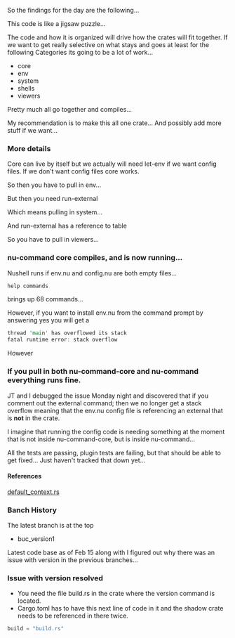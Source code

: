 
So the findings for the day are the following...

This code is like a jigsaw puzzle...  

The code and how it is organized will drive how the crates will fit together.  If we want to get really selective on what stays and goes at least for the following Categories its going to be a lot of work...

* core
* env
* system
* shells
* viewers

Pretty much all go together and compiles...

My recommendation is to make this all one crate...
And possibly add more stuff if we want...

### More details

Core can live by itself but we actually will need let-env if we want config files.  If we don't want config files core works.

So then you have to pull in env...

But then you need run-external

Which means pulling in system...

And run-external has a reference to table

So you have to pull in viewers...

### nu-command core compiles, and is now running...

Nushell runs if env.nu and config.nu are both empty files...

```rust
help commands
```

brings up 68 commands...

However, if you want to install env.nu from the command prompt by answering yes you will get a

```rust
thread 'main' has overflowed its stack
fatal runtime error: stack overflow
```

However

### If you pull in both nu-command-core and nu-command everything runs fine.

JT and I debugged the issue Monday night and discovered that if you comment out
the external command; then we no longer get a stack overflow meaning that the env.nu config file is referencing an external that is **not** in the crate.

I imagine that running the config code is needing something at the moment that
is not inside nu-command-core, but is inside nu-command...

All the tests are passing, plugin tests are failing, but that should be able to get fixed... Just haven't tracked that down yet...

#### References

[default_context.rs](https://github.com/stormasm/nushell/blob/two_com_crates_a/crates/nu-command-core/src/default_context.rs)

### Banch History

The latest branch is at the top

* buc_version1

Latest code base as of Feb 15 along with I figured out why there was an issue with version in the previous branches...

### Issue with version resolved

* You need the file build.rs in the crate where the version command is located.
* Cargo.toml has to have this next line of code in it and the shadow crate needs to be referenced in there twice.

```rust
build = "build.rs"
```